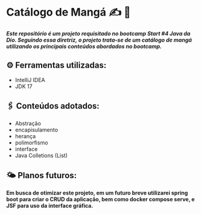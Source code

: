 # Catálogo de Mangá :writing_hand: :page_facing_up:

##### Este repositório é um projeto requisitado no bootcamp Start #4 Java da Dio. Seguindo essa diretriz, o projeto trata-se de um catálogo de mangá utilizando os principais conteúdos abordados no bootcamp.

## :gear: Ferramentas utilizadas:

- IntelliJ IDEA
- JDK 17



## :paperclips: Conteúdos adotados:

- Abstração
- encapisulamento
- herança
- polimorfismo
- interface
- Java Colletions (List)



## :sun_behind_small_cloud: Planos futuros:

**Em busca de otimizar este projeto, em um futuro breve utilizarei spring boot para criar o CRUD da aplicação, bem como docker compose serve, e JSF para uso da interface gráfica.**